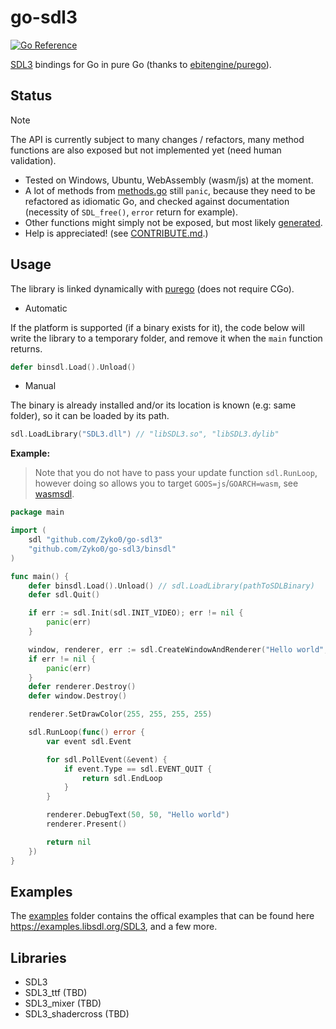 # go-sdl3

[![Go Reference](https://pkg.go.dev/badge/github.com/zyko0/go-sdl3.svg)](https://pkg.go.dev/github.com/zyko0/go-sdl3)

[SDL3](https://wiki.libsdl.org/SDL3/FrontPage) bindings for Go in pure Go (thanks to [ebitengine/purego](https://github.com/ebitengine/purego)).

## Status

> [!NOTE]
> The API is currently subject to many changes / refactors, many method functions are also exposed but not implemented yet (need human validation).

- Tested on Windows, Ubuntu, WebAssembly (wasm/js) at the moment.
- A lot of methods from [methods.go](methods.go) still `panic`, because they need to be refactored as idiomatic Go, and checked against documentation (necessity of `SDL_free()`, `error` return for example).
- Other functions might simply not be exposed, but most likely [generated](sdl_functions.gen_impl.go).
- Help is appreciated! (see [CONTRIBUTE.md](CONTRIBUTE.md).)

## Usage

The library is linked dynamically with [purego](https://github.com/ebitengine/purego) (does not require CGo).
- Automatic

If the platform is supported (if a binary exists for it), the code below will write the library to a temporary folder, and remove it when the `main` function returns.
```go
defer binsdl.Load().Unload()
```
- Manual

The binary is already installed and/or its location is known (e.g: same folder), so it can be loaded by its path.
```go
sdl.LoadLibrary("SDL3.dll") // "libSDL3.so", "libSDL3.dylib"
```

**Example:**
> Note that you do not have to pass your update function `sdl.RunLoop`, however doing so allows you to target `GOOS=js`/`GOARCH=wasm`, see [wasmsdl](cmd/wasmsdl/). 
```go
package main

import (
	sdl "github.com/Zyko0/go-sdl3"
	"github.com/Zyko0/go-sdl3/binsdl"
)

func main() {
	defer binsdl.Load().Unload() // sdl.LoadLibrary(pathToSDLBinary)
	defer sdl.Quit()

	if err := sdl.Init(sdl.INIT_VIDEO); err != nil {
		panic(err)
	}

	window, renderer, err := sdl.CreateWindowAndRenderer("Hello world", 500, 500, 0)
	if err != nil {
		panic(err)
	}
	defer renderer.Destroy()
	defer window.Destroy()

	renderer.SetDrawColor(255, 255, 255, 255)

	sdl.RunLoop(func() error {
		var event sdl.Event

		for sdl.PollEvent(&event) {
			if event.Type == sdl.EVENT_QUIT {
				return sdl.EndLoop
			}
		}

		renderer.DebugText(50, 50, "Hello world")
		renderer.Present()

		return nil
	})
}
```

## Examples

The [examples](./examples/) folder contains the offical examples that can be found here https://examples.libsdl.org/SDL3, and a few more.

## Libraries

- SDL3
- SDL3_ttf (TBD)
- SDL3_mixer (TBD)
- SDL3_shadercross (TBD)